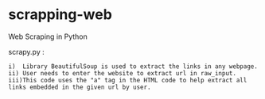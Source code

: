 # scrapping-web

Web Scraping in Python


scrapy.py :

    i)  Library BeautifulSoup is used to extract the links in any webpage.
    ii) User needs to enter the website to extract url in raw_input.
    iii)This code uses the "a" tag in the HTML code to help extract all links embedded in the given url by user.
